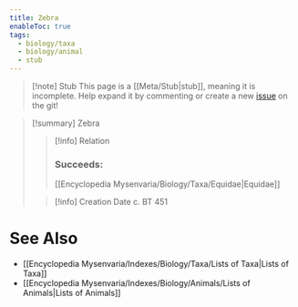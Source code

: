 ```yaml
---
title: Zebra
enableToc: true
tags:
  - biology/taxa
  - biology/animal
  - stub
---
```


> [!note] Stub
> This page is a [[Meta/Stub|stub]], meaning it is incomplete. Help expand it by commenting or create a new [issue](https://github.com/RagtimeGal/quartz--encyclopedia-mysenvaria/issues/new/choose) on the git!


> [!summary] Zebra
> > [!info] Relation
> > ### Succeeds:
> > [[Encyclopedia Mysenvaria/Biology/Taxa/Equidae|Equidae]]
>
> > [!info] Creation Date
> > c. BT 451



# See Also
- [[Encyclopedia Mysenvaria/Indexes/Biology/Taxa/Lists of Taxa|Lists of Taxa]]
- [[Encyclopedia Mysenvaria/Indexes/Biology/Animals/Lists of Animals|Lists of Animals]]
